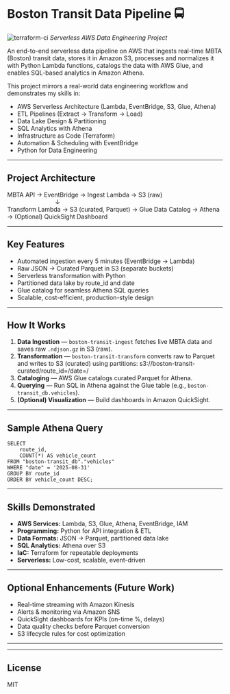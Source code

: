 # Boston Transit Data Pipeline 🚍 
 ![terraform-ci](https://github.com/johnmiller-lovescode/boston-transit-data-pipeline/actions/workflows/deploy.yml/badge.svg)
*Serverless AWS Data Engineering Project*

An end-to-end serverless data pipeline on AWS that ingests real-time MBTA (Boston) transit data, stores it in Amazon S3, processes and normalizes it with Python Lambda functions, catalogs the data with AWS Glue, and enables SQL-based analytics in Amazon Athena.

This project mirrors a real-world data engineering workflow and demonstrates my skills in:
- AWS Serverless Architecture (Lambda, EventBridge, S3, Glue, Athena)
- ETL Pipelines (Extract → Transform → Load)
- Data Lake Design & Partitioning
- SQL Analytics with Athena
- Infrastructure as Code (Terraform)
- Automation & Scheduling with EventBridge
- Python for Data Engineering

---

## Project Architecture

MBTA API → EventBridge → Ingest Lambda → S3 (raw)  
        ↓  
Transform Lambda → S3 (curated, Parquet) → Glue Data Catalog → Athena → (Optional) QuickSight Dashboard

---

## Key Features
- Automated ingestion every 5 minutes (EventBridge → Lambda)
- Raw JSON → Curated Parquet in S3 (separate buckets)
- Serverless transformation with Python
- Partitioned data lake by route_id and date
- Glue catalog for seamless Athena SQL queries
- Scalable, cost-efficient, production-style design

---

## How It Works
1. **Data Ingestion** — `boston-transit-ingest` fetches live MBTA data and saves raw `.ndjson.gz` in S3 (raw).
2. **Transformation** — `boston-transit-transform` converts raw to Parquet and writes to S3 (curated) using partitions:
    s3://boston-transit-curated/route_id=<route>/date=<YYYY-MM-DD>/
3. **Cataloging** — AWS Glue catalogs curated Parquet for Athena.
4. **Querying** — Run SQL in Athena against the Glue table (e.g., `boston-transit_db.vehicles`).
5. **(Optional) Visualization** — Build dashboards in Amazon QuickSight.

---

## Sample Athena Query

    SELECT
        route_id,
        COUNT(*) AS vehicle_count
    FROM "boston-transit_db"."vehicles"
    WHERE "date" = '2025-08-31'
    GROUP BY route_id
    ORDER BY vehicle_count DESC;

---

## Skills Demonstrated
- **AWS Services:** Lambda, S3, Glue, Athena, EventBridge, IAM
- **Programming:** Python for API integration & ETL
- **Data Formats:** JSON → Parquet, partitioned data lake
- **SQL Analytics:** Athena over S3
- **IaC:** Terraform for repeatable deployments
- **Serverless:** Low-cost, scalable, event-driven

---

## Optional Enhancements (Future Work)
- Real-time streaming with Amazon Kinesis
- Alerts & monitoring via Amazon SNS
- QuickSight dashboards for KPIs (on-time %, delays)
- Data quality checks before Parquet conversion
- S3 lifecycle rules for cost optimization

---



---

## License
MIT

[def]: https://github.com/johnmiller-lovescode/boston-transit-data-pipeline/actions/workflows/deploy.yml/badge.svg